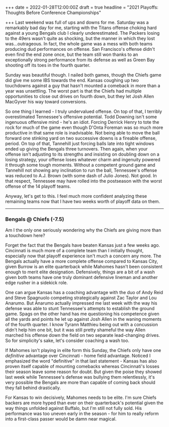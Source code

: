 +++
date = 2022-01-28T12:00:00Z
draft = true
headline = "2021 Playoffs: Thoughts Before Conference Championships"

+++
Last weekend was full of ups and downs for me. Saturday was a remarkably bad day for me, starting with the Titans offense choking hard against a young Bengals club I clearly underestimated. The Packers losing to the 49ers wasn't quite as shocking, but the manner in which they lost was...outrageous. In fact, the whole game was a mess with both teams producing dud performances on offense. San Francisco's offense didn't even find the end zone once, but the team still won thanks to an exceptionally strong performance from its defense as well as Green Bay shooting off its toes in the fourth quarter.

Sunday was beautiful though. I nailed both games, though the Chiefs game did give me some IBS towards the end. Kansas coughing up two touchdowns against a guy that hasn't mounted a comeback in more than a year was unsettling. The worst part is that the Chiefs had multiple opportunities to close out drives on fourth down, but they let Josh Allen MacGyver his way toward conversions.

So one thing I learned - I truly undervalued offense. On top of that, I terribly overestimated Tennessee's offensive potential. Todd Downing isn't some ingenuous offensive mind - he's an idiot. Forcing Derrick Henry to tote the rock for much of the game even though D'Onta Foreman was so much more productive in that same role is inadvisable. Not being able to move the ball forward one stinking yard on two successive downs is a fireable offense, period. On top of that, Tannehill just forcing balls late into tight windows ended up giving the Bengals three turnovers. Then again, when your offense isn't adjusting to its strengths and insisting on doubling down on a losing strategy, your offense loses whatever charm and ingenuity powered it through some tough moments. Without a competent ground game and Tannehill not showing any inclination to run the ball, Tennessee's offense was reduced to A.J. Brown (with some dash of Julio Jones). Not good. In that respect, Tennessee may have rolled into the postseason with the worst offense of the 14 playoff teams.

Anyway, let's get to this. I feel much more confident analyzing these remaining teams now that I have two weeks worth of playoff data on them.

***

### Bengals @ Chiefs (-7.5)

Am I the only one seriously wondering why the Chiefs are giving more than a touchdown here? 

Forget the fact that the Bengals have beaten Kansas just a few weeks ago. Cincinnati is much more of a complete team than I initially thought, especially now that playoff experience isn't much a concern any more. The Bengals actually have a more complete offense compared to Kansas City, given Burrow is an elite quarterback while Mahomes hasn't been consistent enough to merit elite designation. Defensively, things are a bit of a wash given both teams have one truly dominant defensive lineman and another edge rusher in a sidekick role. 

One can argue Kansas has a coaching advantage with the duo of Andy Reid and Steve Spagnuolo competing strategically against Zac Taylor and Lou Anarumo. But Anarumo actually impressed me last week with the way his defense was able to stunt Tennessee's attempts to establish the ground game. Spags on the other hand has me questioning his competence given all the yards and points he let up against Josh Allen in the waning moments of the fourth quarter. I know Tyrann Matthieu being out with a concussion didn't help him one bit, but it was still pretty shameful the way Allen marched his offense down the field on two separate lead-changing drives. So for simplicity's sake, let's consider coaching a wash too.

If Mahomes isn't playing in elite form this Sunday, the Chiefs only have one _definitive_ advantage over Cincinnati - home field advantage. Noticed I emphasized the word "definitive" in that last statement - Kansas has also proven itself capable of mounting comebacks whereas Cincinnati's losses their season leave some reason for doubt. But given the poise they showed last week while Tennessee's defense was bullying them relentlessly, it's very possible the Bengals are more than capable of coming back should they fall behind drastically.

For Kansas to win decisively, Mahomes needs to be elite. I'm sure Chiefs backers are more hyped than ever on their quarterback's potential given the way things unfolded against Buffalo, but I'm still not fully sold. His performance was too uneven early in the season - for him to really reform into a first-class passer would be damn near magical.